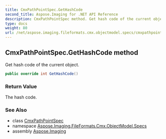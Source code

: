 ```yaml
---
title: CmxPathPointSpec.GetHashCode
second_title: Aspose.Imaging for .NET API Reference
description: CmxPathPointSpec method. Get hash code of the current object
type: docs
weight: 80
url: /net/aspose.imaging.fileformats.cmx.objectmodel.specs/cmxpathpointspec/gethashcode/
---
```

## CmxPathPointSpec.GetHashCode method

Get hash code of the current object.

```csharp
public override int GetHashCode()
```

### Return Value

The hash code.

### See Also

* class [CmxPathPointSpec](../)
* namespace [Aspose.Imaging.FileFormats.Cmx.ObjectModel.Specs](../../cmxpathpointspec/)
* assembly [Aspose.Imaging](../../../)


